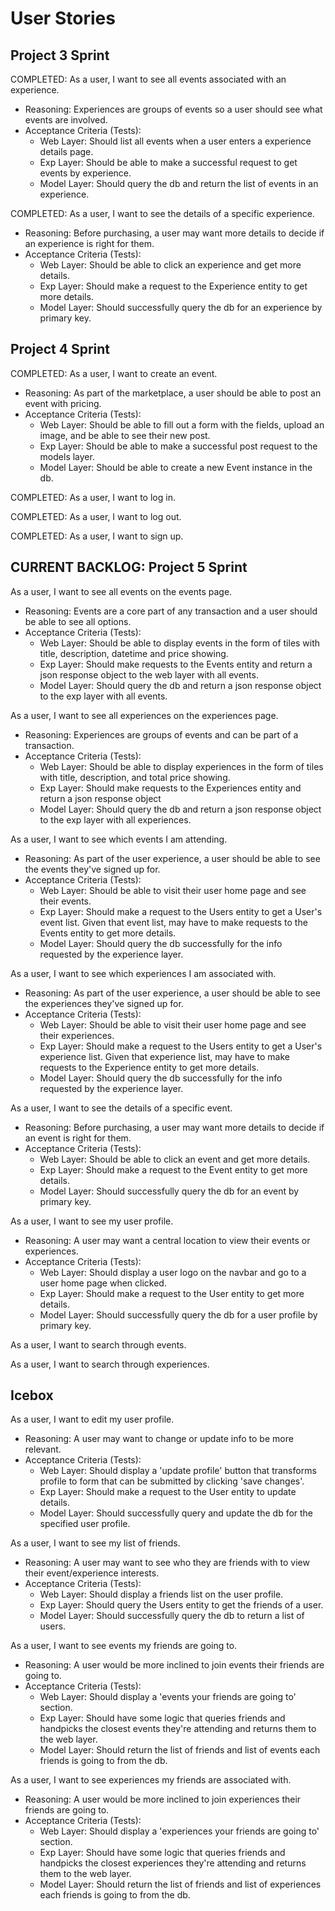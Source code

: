 # User Stories

## Project 3 Sprint

COMPLETED: As a user, I want to see all events associated with an experience.
  * Reasoning: Experiences are groups of events so a user should see what events are involved.
  * Acceptance Criteria (Tests):
    * Web Layer: Should list all events when a user enters a experience details page.
    * Exp Layer: Should be able to make a successful request to get events by experience.
    * Model Layer: Should query the db and return the list of events in an experience.

COMPLETED: As a user, I want to see the details of a specific experience.
  * Reasoning: Before purchasing, a user may want more details to decide if an experience is right for them.
  * Acceptance Criteria (Tests):
    * Web Layer: Should be able to click an experience and get more details.
    * Exp Layer: Should make a request to the Experience entity to get more details.
    * Model Layer: Should successfully query the db for an experience by primary key.

## Project 4 Sprint

COMPLETED: As a user, I want to create an event.
  * Reasoning: As part of the marketplace, a user should be able to post an event with pricing.
  * Acceptance Criteria (Tests):
    * Web Layer: Should be able to fill out a form with the fields, upload an image, and be able to see their new post. 
    * Exp Layer: Should be able to make a successful post request to the models layer. 
    * Model Layer: Should be able to create a new Event instance in the db.

COMPLETED: As a user, I want to log in.

COMPLETED: As a user, I want to log out.

COMPLETED: As a user, I want to sign up.

## CURRENT BACKLOG: Project 5 Sprint

As a user, I want to see all events on the events page.
  * Reasoning: Events are a core part of any transaction and a user should be able to see all options.
  * Acceptance Criteria (Tests):
    * Web Layer: Should be able to display events in the form of tiles with title, description, datetime and price showing.
    * Exp Layer: Should make requests to the Events entity and return a json response object to the web layer with all events.
    * Model Layer: Should query the db and return a json response object to the exp layer with all events.

As a user, I want to see all experiences on the experiences page.
  * Reasoning: Experiences are groups of events and can be part of a transaction.
  * Acceptance Criteria (Tests):
    * Web Layer: Should be able to display experiences in the form of tiles with title, description, and total price showing.
    * Exp Layer: Should make requests to the Experiences entity and return a json response object
    * Model Layer: Should query the db and return a json response object to the exp layer with all experiences.

As a user, I want to see which events I am attending.
  * Reasoning: As part of the user experience, a user should be able to see the events they've signed up for.
  * Acceptance Criteria (Tests):
    * Web Layer: Should be able to visit their user home page and see their events.
    * Exp Layer: Should make a request to the Users entity to get a User's event list. Given that event list, may have to make requests to the Events entity to get more details.
    * Model Layer: Should query the db successfully for the info requested by the experience layer.

 As a user, I want to see which experiences I am associated with.
  * Reasoning: As part of the user experience, a user should be able to see the experiences they've signed up for.
  * Acceptance Criteria (Tests):
    * Web Layer: Should be able to visit their user home page and see their experiences.
    * Exp Layer: Should make a request to the Users entity to get a User's experience list. Given that experience list, may have to make requests to the Experience entity to get more details.
    * Model Layer: Should query the db successfully for the info requested by the experience layer.

As a user, I want to see the details of a specific event.
  * Reasoning: Before purchasing, a user may want more details to decide if an event is right for them.
  * Acceptance Criteria (Tests):
    * Web Layer: Should be able to click an event and get more details.
    * Exp Layer: Should make a request to the Event entity to get more details.
    * Model Layer: Should successfully query the db for an event by primary key.

As a user, I want to see my user profile.
  * Reasoning: A user may want a central location to view their events or experiences.
  * Acceptance Criteria (Tests):
    * Web Layer: Should display a user logo on the navbar and go to a user home page when clicked.
    * Exp Layer: Should make a request to the User entity to get more details.
    * Model Layer: Should successfully query the db for a user profile by primary key.

As a user, I want to search through events.

As a user, I want to search through experiences.

## Icebox

As a user, I want to edit my user profile.
  * Reasoning: A user may want to change or update info to be more relevant.
  * Acceptance Criteria (Tests):
    * Web Layer: Should display a 'update profile' button that transforms profile to form that can be submitted by clicking 'save changes'.
    * Exp Layer: Should make a request to the User entity to update details.
    * Model Layer: Should successfully query and update the db for the specified user profile.

As a user, I want to see my list of friends.
  * Reasoning: A user may want to see who they are friends with to view their event/experience interests.
  * Acceptance Criteria (Tests):
    * Web Layer: Should display a friends list on the user profile.
    * Exp Layer: Should query the Users entity to get the friends of a user.
    * Model Layer: Should successfully query the db to return a list of users.

As a user, I want to see events my friends are going to.
  * Reasoning: A user would be more inclined to join events their friends are going to. 
  * Acceptance Criteria (Tests):
    * Web Layer: Should display a 'events your friends are going to' section.
    * Exp Layer: Should have some logic that queries friends and handpicks the closest events they're attending and returns them to the web layer.
    * Model Layer: Should return the list of friends and list of events each friends is going to from the db.

As a user, I want to see experiences my friends are associated with.
  * Reasoning: A user would be more inclined to join experiences their friends are going to. 
  * Acceptance Criteria (Tests):
    * Web Layer: Should display a 'experiences your friends are going to' section.
    * Exp Layer: Should have some logic that queries friends and handpicks the closest experiences they're attending and returns them to the web layer.
    * Model Layer: Should return the list of friends and list of experiences each friends is going to from the db.
